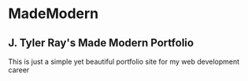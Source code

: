 # MadeModern

<h2>J. Tyler Ray's Made Modern Portfolio</h2>

<p>This is just a simple yet beautiful portfolio site for my web development career</p>
